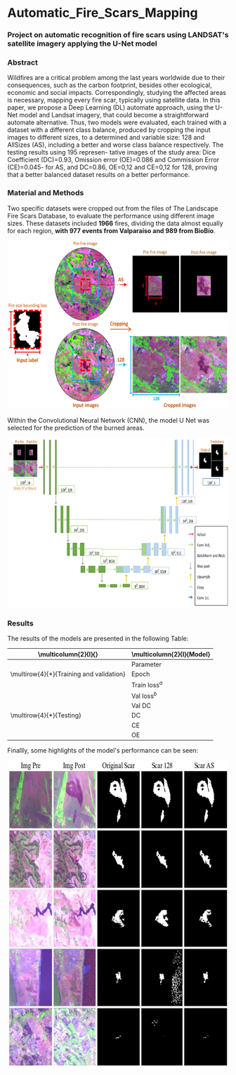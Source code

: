 # Automatic_Fire_Scars_Mapping
### Project on automatic recognition of fire scars using LANDSAT's satellite imagery applying the U-Net model

### Abstract

Wildfires are a critical problem among the last years worldwide due to their consequences, such
as the carbon footprint, besides other ecological, economic and social impacts. Correspondingly,
studying the affected areas is necessary, mapping every fire scar, typically using satellite data.
In this paper, we propose a Deep Learning (DL) automate approach, using the U-Net model and
Landsat imagery, that could become a straightforward automate alternative. Thus, two models
were evaluated, each trained with a dataset with a different class balance, produced by cropping
the input images to different sizes, to a determined and variable size: 128 and AllSizes (AS),
including a better and worse class balance respectively. The testing results using 195 represen-
tative images of the study area: Dice Coefficient (DC)=0.93, Omission error (OE)=0.086 and
Commission Error (CE)=0.045- for AS, and DC=0.86, OE=0,12 and CE=0,12 for 128, proving
that a better balanced dataset results on a better performance.

### Material and Methods

Two specific datasets were cropped out from the files of The Landscape Fire Scars Database, to evaluate the performance using different image sizes. These datasets included **1966** fires, dividing the data almost equally for each region, **with 977 events from Valparaíso and 989 from BioBío**. 

<img src="Images/methods_data.jpg" width="615" height="384">

Within the Convolutional Neural Network (CNN), the model U Net was selected for the prediction of the burned areas.

<img src="Images/u_net.jpg" width="755" height="387">

### Results

The results of the models are presented in the following Table:

| \multicolumn{2}{l}{}                     | \multicolumn{2}{l}{Model} |
|------------------------------------------|---------------------------|
|                                          | Parameter                 | AS     | 128    |
| \multirow{4}{*}{Training and validation} | Epoch                     | 22     | 15     |
|                                          | Train loss$^a$            | 0.008  | 0.014  |
|                                          | Val loss$^b$              | 0.011  | 0.019  |
|                                          | Val DC                    | 0.952  | 0.921  |
| \multirow{4}{*}{Testing}                 | DC                        | 0.930  | 0.863  |
|                                          | CE                        | 0.0858 | 0.146  |
|                                          | OE                        | 0.0446 | 0.0920 |

Finallly, some highlights of the model's performance can be seen:

<img src="Images/performance_sum.jpg" width="732" height="704">

